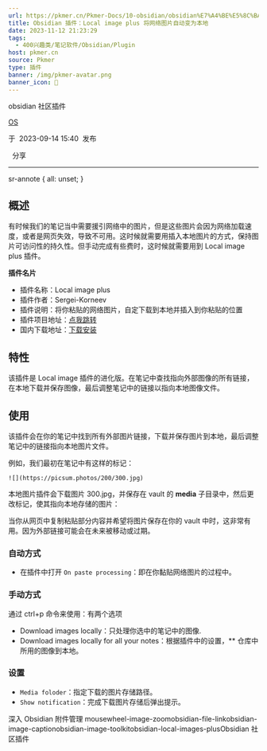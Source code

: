 ```yaml
---
url: https://pkmer.cn/Pkmer-Docs/10-obsidian/obsidian%E7%A4%BE%E5%8C%BA%E6%8F%92%E4%BB%B6/obsidian-local-images-plus/
title: Obsidian 插件：Local image plus 将网络图片自动变为本地
date: 2023-11-12 21:23:29
tags:
  - 400兴趣类/笔记软件/Obsidian/Plugin
host: pkmer.cn
source: Pkmer
type: 插件
banner: /img/pkmer-avatar.png
banner_icon: 🔖
---
```

<div class="menu-toggle"> <SidebarToggle client:idle ></SidebarToggle> </div>

obsidian 社区插件

[OS](https://pkmer.cn/authors/os)

于  2023-09-14 15:40  发布

  分享

* * *

sr-annote { all: unset; }

## 概述

有时候我们的笔记当中需要援引网络中的图片，但是这些图片会因为网络加载速度，或者是网页失效，导致不可用。这时候就需要用插入本地图片的方式，保持图片可访问性的持久性。但手动完成有些费时，这时候就需要用到 Local image plus 插件。

**插件名片**

*   插件名称：Local image plus
*   插件作者：Sergei-Korneev
*   插件说明：将你粘贴的网络图片，自定下载到本地并插入到你粘贴的位置
*   插件项目地址：[点我跳转](https://github.com/Sergei-Korneev/obsidian-local-images-plus)
*   国内下载地址：[下载安装](https://pkmer.cn/products/plugin/pluginMarket/?obsidian-local-images-plus)

## 特性

该插件是 Local image 插件的进化版。在笔记中查找指向外部图像的所有链接，在本地下载并保存图像，最后调整笔记中的链接以指向本地图像文件。

## 使用

该插件会在你的笔记中找到所有外部图片链接，下载并保存图片到本地，最后调整笔记中的链接指向本地图片文件。

例如，我们最初在笔记中有这样的标记：

```
![](https://picsum.photos/200/300.jpg)

```

本地图片插件会下载图片 300.jpg，并保存在 vault 的 **media** 子目录中，然后更改标记，使其指向本地存储的图片：

当你从网页中复制粘贴部分内容并希望将图片保存在你的 vault 中时，这非常有用。因为外部链接可能会在未来被移动或过期。

### 自动方式

*   在插件中打开 `On paste processing`：即在你黏贴网络图片的过程中。

### 手动方式

通过 ctrl+p 命令来使用：有两个选项

*   Download images locally：只处理你选中的笔记中的图像.
*   Download images locally for all your notes：根据插件中的设置，** 仓库中所用的图像到本地。

### 设置

*   `Media foloder`：指定下载的图片存储路径。
*   `Show notification`：完成下载图片存储后弹出提示。

深入 Obsidian 附件管理 mousewheel-image-zoomobsidian-file-linkobsidian-image-captionobsidian-image-toolkitobsidian-local-images-plusObsidian 社区插件